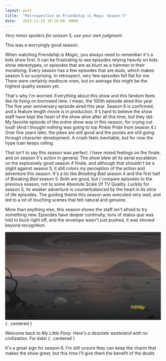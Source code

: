 ```yaml
---
layout: post
title:  "Retrospective on Friendship is Magic Season 5"
date:   2015-11-29 19:19:00 -0800
---
```


*Very minor spoilers for season 5, use your own judgment.*

This was a worryingly good season.

When watching *Friendship is Magic*, you always need to remember it's
a kids show first. It can be frustrating to see
episodes relying heavily on kids show stereotypes, or episodes that are
as blunt as a hammer in their moralizing. Every season has a few episodes
that are duds, which makes season 5 so surprising. In retrospect, very
few episodes fell flat for me. There were certainly mediocre ones, but on
average this might be the highest quality season yet.

That's why I'm worried.
Everything about this show and this fandom feels like its living on borrowed time.
I mean, the 100th episode aired this year. The five year anniversary episode
aired this year. Season 6 is confirmed, and a
feature length movie is in production.
It's hard to believe the show staff have kept the
heart of the show alive after all this time, but they did.
My favorite episode of the entire show was in this season, for crying out loud! (And
I thought nothing was going to top *Pinkie Pride* from season 4.)
Over five years later, the jokes are still good and the ponies are still going
through character development.
A crash feels inevitable, but for now the
hype train keeps rolling.

That isn't to say this season was perfect.
I have mixed feelings on the finale, and on season 5's action in general.
The show blew all its
serial escalation on the explosively good season 4 finale, and although that
shouldn't be a slight against season 5, it still colors my perception of the
action and adventure this season. It's a lot like
*Breaking Bad* season 4 and the first half of *Breaking Bad* season 5.
Both are good, but I compare episodes to the previous season, not
to some Absolute Scale Of TV Quality. Luckily for season 5, its weaker
adventure is counterbalanced by the heart in its slice of life episodes.
The guiding theme this season was executed very well, and led to a
lot of touching scenes that felt natural and genuine.

More than anything else, this season shows the staff isn't afraid to try something
new. Episodes have deeper continuity, tons of status quo was told to buck
right off, and the envelope wasn't just pushed, it was shoved beyond recognition.

![wasteland](/public/season5/wasteland.png)
{: .centered }

Welcome back to *My Little Pony*. Here's *a desolate wasteland with no civilization*. For kids!
{: .centered }

It's a great sign for season 6. I'm still unsure they can keep the charm that
makes the show great, but this time I'll give them the benefit of the doubt.


